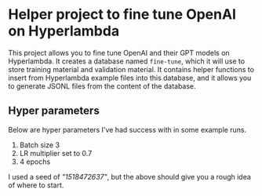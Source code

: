 # Helper project to fine tune OpenAI on Hyperlambda

This project allows you to fine tune OpenAI and their GPT models on Hyperlambda. It creates a database named `fine-tune`, which it will use to store training material and validation material. It contains helper functions to insert from Hyperlambda example files into this database, and it allows you to generate JSONL files from the content of the database.

## Hyper parameters

Below are hyper parameters I've had success with in some example runs.

1. Batch size 3
2. LR multiplier set to 0.7
3. 4 epochs

I used a seed of _"1518472637"_, but the above should give you a rough idea of where to start.
